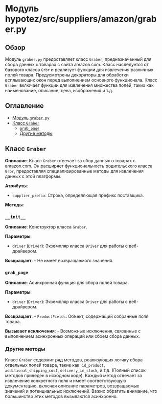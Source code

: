 # Модуль hypotez/src/suppliers/amazon/graber.py

## Обзор

Модуль `graber.py` предоставляет класс `Graber`, предназначенный для сбора данных о товарах с сайта amazon.com. Класс наследуется от базового класса `Grbr` и реализует функции для извлечения различных полей товара.  Предусмотрены декораторы для обработки всплывающих окон перед выполнением основного функционала.  Класс `Graber` включает функции для извлечения множества полей, таких как наименование, описание, цена, изображения и т.д.

## Оглавление

* [Модуль `graber.py`](#модуль-graberpy)
* [Класс `Graber`](#класс-graber)
    * [`grab_page`](#grab_page)
    * [Другие методы](#другие-методы)

## Класс `Graber`

**Описание**: Класс `Graber` отвечает за сбор данных о товарах с amazon.com. Он расширяет функциональность родительского класса `Grbr`, предоставляя специализированные методы для извлечения данных с этой платформы.


**Атрибуты**:

* `supplier_prefix`: Строка, определяющая префикс поставщика.


**Методы**:

### `__init__`

**Описание**: Конструктор класса `Graber`.

**Параметры**:

* `driver` (`Driver`): Экземпляр класса `Driver` для работы с веб-драйвером.

**Возвращает**:
    - Не имеет возвращаемого значения.


### `grab_page`

**Описание**: Асинхронная функция для сбора полей товара.

**Параметры**:

* `driver` (`Driver`): Экземпляр класса `Driver` для работы с веб-драйвером.

**Возвращает**:
    - `ProductFields`: Объект, содержащий собранные поля товара.

**Вызывает исключения**:
    - Возможные исключения, связанные с выполнением асинхронных операций или сбоем сбора данных.

### Другие методы

Класс `Graber` содержит ряд методов, реализующих логику сбора отдельных полей товара, такие как: `id_product`, `additional_shipping_cost`, `delivery_in_stock`, и т.д. (Полный список методов приведен в исходном коде). Каждый метод отвечает за извлечение конкретного поля и имеет соответствующую документацию, включая описание параметров, возвращаемых значений и потенциальных исключений.  Важно обратить внимание, что большинство этих методов вызываются асинхронно.